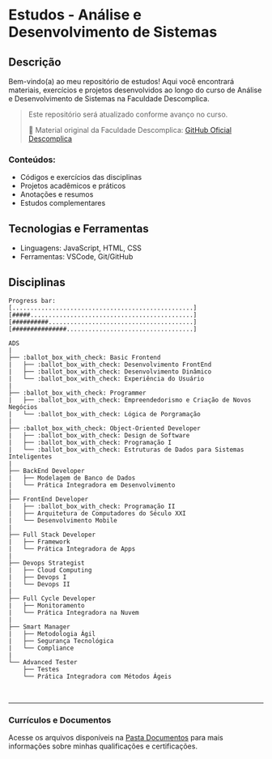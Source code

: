 # Estudos - Análise e Desenvolvimento de Sistemas

## Descrição
Bem-vindo(a) ao meu repositório de estudos! Aqui você encontrará materiais, exercícios e projetos desenvolvidos ao longo do curso de Análise e Desenvolvimento de Sistemas na Faculdade Descomplica.

> Este repositório será atualizado conforme avanço no curso.
>
> 🔗 Material original da Faculdade Descomplica:
> [GitHub Oficial Descomplica](https://github.com/FaculdadeDescomplica)

### Conteúdos:
- Códigos e exercícios das disciplinas
- Projetos acadêmicos e práticos
- Anotações e resumos
- Estudos complementares

## Tecnologias e Ferramentas
- Linguagens: JavaScript, HTML, CSS
- Ferramentas: VSCode, Git/GitHub

## Disciplinas

```
Progress bar:
[..................................................]
[#####.............................................]
[##########........................................]
[###############...................................]
```

```
ADS
|
├── :ballot_box_with_check: Basic Frontend
|   ├── :ballot_box_with_check: Desenvolvimento FrontEnd
|   ├── :ballot_box_with_check: Desenvolvimento Dinâmico
|   └── :ballot_box_with_check: Experiência do Usuário
|
├── :ballot_box_with_check: Programmer
|   ├── :ballot_box_with_check: Empreendedorismo e Criação de Novos Negócios
|   └── :ballot_box_with_check: Lógica de Porgramação
|
├── :ballot_box_with_check: Object-Oriented Developer
|   ├── :ballot_box_with_check: Design de Software
|   ├── :ballot_box_with_check: Programação I
|   └── :ballot_box_with_check: Estruturas de Dados para Sistemas Inteligentes
|
├── BackEnd Developer
|   ├── Modelagem de Banco de Dados
|   └── Prática Integradora em Desenvolvimento
|
├── FrontEnd Developer
|   ├── :ballot_box_with_check: Programação II
|   ├── Arquitetura de Computadores do Século XXI
|   └── Desenvolvimento Mobile
|
├── Full Stack Developer
|   ├── Framework
|   └── Prática Integradora de Apps
|
├── Devops Strategist
|   ├── Cloud Computing
|   ├── Devops I
|   └── Devops II
|
├── Full Cycle Developer
|   ├── Monitoramento
|   └── Prática Integradora na Nuvem
|
├── Smart Manager
|   ├── Metodologia Ágil
|   ├── Segurança Tecnológica
|   └── Compliance
|
└── Advanced Tester
    ├── Testes
    └── Prática Integradora com Métodos Ágeis
```

<br>
<hr> 

### Currículos e Documentos
Acesse os arquivos disponíveis na [Pasta Documentos](https://github.com/vitoriapguimaraes/vitoriapguimaraes/tree/main/DOCUMENTOS) para mais informações sobre minhas qualificações e certificações.
